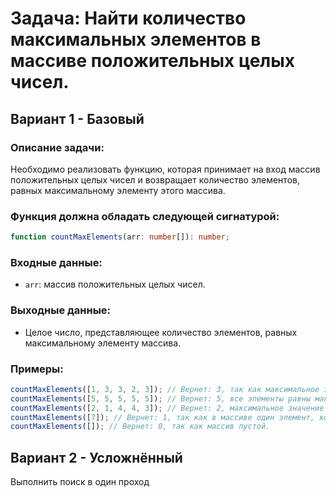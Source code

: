 # Задача: Найти количество максимальных элементов в массиве положительных целых чисел.

## Вариант 1 - Базовый

### Описание задачи:

Необходимо реализовать функцию, которая принимает на вход массив положительных целых чисел и возвращает количество элементов, равных максимальному элементу этого массива.

### Функция должна обладать следующей сигнатурой:

```typescript
function countMaxElements(arr: number[]): number;
```

### Входные данные:

-   `arr`: массив положительных целых чисел.

### Выходные данные:

-   Целое число, представляющее количество элементов, равных максимальному элементу массива.

### Примеры:

```typescript
countMaxElements([1, 3, 3, 2, 3]); // Вернет: 3, так как максимальное значение 3 встречается 3 раза.
countMaxElements([5, 5, 5, 5, 5]); // Вернет: 5, все элементы равны максимальному значению.
countMaxElements([2, 1, 4, 4, 3]); // Вернет: 2, максимальное значение 4 встречается 2 раза.
countMaxElements([7]); // Вернет: 1, так как в массиве один элемент, который является максимальным.
countMaxElements([]); // Вернет: 0, так как массив пустой.
```

## Вариант 2 - Усложнённый

Выполнить поиск в один проход
